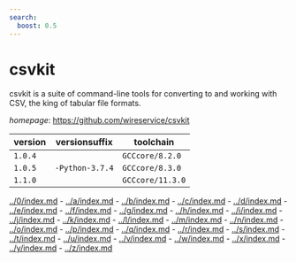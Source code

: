 ```yaml
---
search:
  boost: 0.5
---
```

# csvkit

csvkit is a suite of command-line tools for converting to and working with CSV,  the king of tabular file formats.

*homepage*: <https://github.com/wireservice/csvkit>

version | versionsuffix | toolchain
--------|---------------|----------
``1.0.4`` |  | ``GCCcore/8.2.0``
``1.0.5`` | ``-Python-3.7.4`` | ``GCCcore/8.3.0``
``1.1.0`` |  | ``GCCcore/11.3.0``

[../0/index.md](0) - [../a/index.md](a) - [../b/index.md](b) - [../c/index.md](c) - [../d/index.md](d) - [../e/index.md](e) - [../f/index.md](f) - [../g/index.md](g) - [../h/index.md](h) - [../i/index.md](i) - [../j/index.md](j) - [../k/index.md](k) - [../l/index.md](l) - [../m/index.md](m) - [../n/index.md](n) - [../o/index.md](o) - [../p/index.md](p) - [../q/index.md](q) - [../r/index.md](r) - [../s/index.md](s) - [../t/index.md](t) - [../u/index.md](u) - [../v/index.md](v) - [../w/index.md](w) - [../x/index.md](x) - [../y/index.md](y) - [../z/index.md](z)

